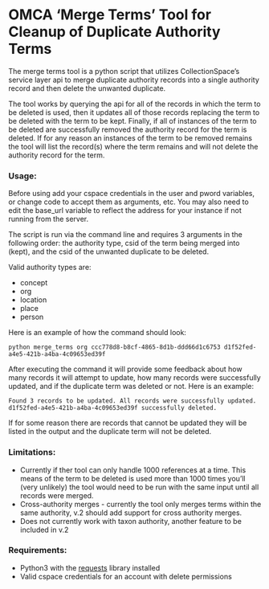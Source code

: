 # OMCA ‘Merge Terms’ Tool for Cleanup of Duplicate Authority Terms

The merge terms tool is a python script that utilizes CollectionSpace’s service layer api to merge duplicate authority records into a single authority record and then delete the unwanted duplicate. 

The tool works by querying the api for all of the records in which the term to be deleted is used, then it updates all of those records replacing the term to be deleted with the term to be kept. Finally, if all of instances of the term to be deleted are successfully removed the authority record for the term is deleted. If for any reason an instances of the term to be removed remains the tool will list the record(s) where the term remains and will not delete the authority record for the term.

### Usage:

Before using add your cspace credentials in the user and pword variables, or change code to accept them as arguments, etc. You may also need to edit the base_url variable to reflect the address for your instance if not running from the server.

The script is run via the command line and requires 3 arguments in the following order: the authority type, csid of the term being merged into (kept), and the csid of the unwanted duplicate to be deleted. 

Valid authority types are:

* concept
* org  
* location  
* place 
* person 

Here is an example of how the command should look:

``python merge_terms org ccc778d8-b8cf-4865-8d1b-ddd66d1c6753 d1f52fed-a4e5-421b-a4ba-4c09653ed39f``

After executing the command it will provide some feedback about how many records it will attempt to update, how many records were successfully updated, and if the duplicate term was deleted or not. Here is an example:

``Found 3 records to be updated.
All records were successfully updated.
d1f52fed-a4e5-421b-a4ba-4c09653ed39f successfully deleted.``

If for some reason there are records that cannot be updated they will be listed in the output and the duplicate term will not be deleted.

### Limitations:

* Currently if ther tool can only handle 1000 references at a time. This means of the term to be deleted is used more than 1000 times you’ll (very unlikely) the tool would need to be run with the same input until all records were merged.
* Cross-authority merges - currently the tool only merges terms within the same authority, v.2 should add support for cross authority merges.
* Does not currently work with taxon authority, another feature to be included in v.2


### Requirements:

* Python3 with the [requests](http://docs.python-requests.org/en/master/) library installed
* Valid cspace credentials for an account with delete permissions
